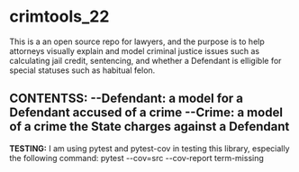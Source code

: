 # crimtools_22
This is a an open source repo for lawyers, and the purpose is to help
attorneys visually explain and model criminal justice issues such as
calculating jail credit, sentencing, and whether a Defendant is elligible
for special statuses such as habitual felon.

__CONTENTSS:__
--Defendant: a model for a Defendant accused of a crime
--Crime: a model of a crime the State charges against a Defendant
--

__TESTING:__
I am using pytest and pytest-cov in testing this library, especially the
following command:
pytest --cov=src --cov-report term-missing

